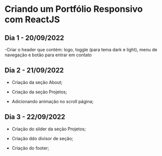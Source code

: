 # Criando um Portfólio Responsivo com ReactJS

## Dia 1 - 20/09/2022
-Criar o header que contém: logo, toggle (para tema dark e light), menu de navegação e botão para entrar em contato

## Dia 2 - 21/09/2022
- Criação da seção About;

- Criação da seção Projetos;

- Adicionando animação no scroll página;

## Dia 3 - 22/09/2022
- Criação do slider da seção Projetos;

- Criação ddo divisor de seção;

- Criação do footer;